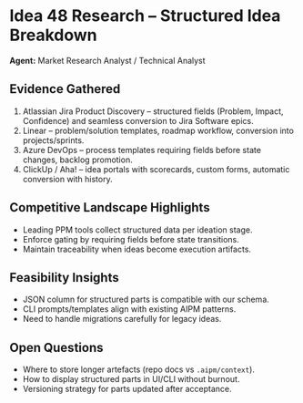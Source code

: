 # Idea 48 Research – Structured Idea Breakdown

**Agent:** Market Research Analyst / Technical Analyst

## Evidence Gathered
1. Atlassian Jira Product Discovery – structured fields (Problem, Impact, Confidence) and seamless conversion to Jira Software epics.
2. Linear – problem/solution templates, roadmap workflow, conversion into projects/sprints.
3. Azure DevOps – process templates requiring fields before state changes, backlog promotion.
4. ClickUp / Aha! – idea portals with scorecards, custom forms, automatic conversion with history.

## Competitive Landscape Highlights
- Leading PPM tools collect structured data per ideation stage.
- Enforce gating by requiring fields before state transitions.
- Maintain traceability when ideas become execution artifacts.

## Feasibility Insights
- JSON column for structured parts is compatible with our schema.
- CLI prompts/templates align with existing AIPM patterns.
- Need to handle migrations carefully for legacy ideas.

## Open Questions
- Where to store longer artefacts (repo docs vs `.aipm/context`).
- How to display structured parts in UI/CLI without burnout.
- Versioning strategy for parts updated after acceptance.

